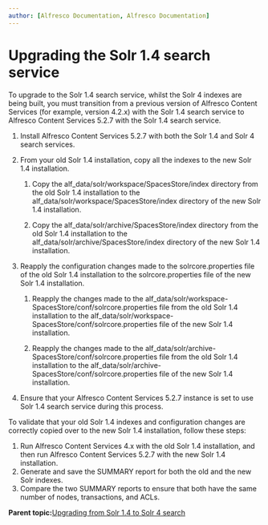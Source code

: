 ```yaml
---
author: [Alfresco Documentation, Alfresco Documentation]
---
```


# Upgrading the Solr 1.4 search service

To upgrade to the Solr 1.4 search service, whilst the Solr 4 indexes are being built, you must transition from a previous version of Alfresco Content Services \(for example, version 4.2.x\) with the Solr 1.4 search service to Alfresco Content Services 5.2.7 with the Solr 1.4 search service.

1.  Install Alfresco Content Services 5.2.7 with both the Solr 1.4 and Solr 4 search services.

2.  From your old Solr 1.4 installation, copy all the indexes to the new Solr 1.4 installation.

    1.  Copy the alf\_data/solr/workspace/SpacesStore/index directory from the old Solr 1.4 installation to the alf\_data/solr/workspace/SpacesStore/index directory of the new Solr 1.4 installation.

    2.  Copy the alf\_data/solr/archive/SpacesStore/index directory from the old Solr 1.4 installation to the alf\_data/solr/archive/SpacesStore/index directory of the new Solr 1.4 installation.

3.  Reapply the configuration changes made to the solrcore.properties file of the old Solr 1.4 installation to the solrcore.properties file of the new Solr 1.4 installation.

    1.  Reapply the changes made to the alf\_data/solr/workspace-SpacesStore/conf/solrcore.properties file from the old Solr 1.4 installation to the alf\_data/solr/workspace-SpacesStore/conf/solrcore.properties file of the new Solr 1.4 installation.

    2.  Reapply the changes made to the alf\_data/solr/archive-SpacesStore/conf/solrcore.properties file from the old Solr 1.4 installation to the alf\_data/solr/archive-SpacesStore/conf/solrcore.properties file of the new Solr 1.4 installation.

4.  Ensure that your Alfresco Content Services 5.2.7 instance is set to use Solr 1.4 search service during this process.


To validate that your old Solr 1.4 indexes and configuration changes are correctly copied over to the new Solr 1.4 installation, follow these steps:

1.  Run Alfresco Content Services 4.x with the old Solr 1.4 installation, and then run Alfresco Content Services 5.2.7 with the new Solr 1.4 installation.
2.  Generate and save the SUMMARY report for both the old and the new Solr indexes.
3.  Compare the two SUMMARY reports to ensure that both have the same number of nodes, transactions, and ACLs.

**Parent topic:**[Upgrading from Solr 1.4 to Solr 4 search](../tasks/solr-solr4-migration.md)

